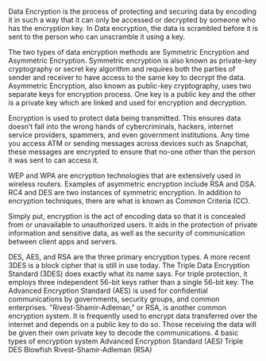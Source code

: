 Data Encryption is the process of protecting and securing data by encoding it in such a way that it can only be accessed or decrypted by someone who has the encryption key. In Data encryption, the data is scrambled before it is sent to the person who can unscramble it using a key.

The two types of data encryption methods are Symmetric Encryption and Asymmetric Encryption. Symmetric encryption is also known as private-key cryptography or secret key algorithm and requires both the parties of sender and receiver to have access to the same key to decrypt the data. Asymmetric Encryption, also known as public-key cryptography, uses two separate keys for encryption process. One key is a public key and the other is a private key which are linked and used for encryption and decryption.

Encryption is used to protect data being transmitted. This ensures data doesn’t fall into the wrong hands of cybercriminals, hackers, internet service providers, spammers, and even government institutions. Any time you access ATM or sending messages across devices such as Snapchat, these messages are encrypted to ensure that no-one other than the person it was sent to can access it.

WEP and WPA are encryption technologies that are extensively used in wireless routers. Examples of asymmetric encryption include RSA and DSA. RC4 and DES are two instances of symmetric encryption. In addition to encryption techniques, there are what is known as Common Criteria (CC).

Simply put, encryption is the act of encoding data so that it is concealed from or unavailable to unauthorized users. It aids in the protection of private information and sensitive data, as well as the security of communication between client apps and servers.

DES, AES, and RSA are the three primary encryption types. A more recent 3DES is a block cipher that is still in use today. The Triple Data Encryption Standard (3DES) does exactly what its name says. For triple protection, it employs three independent 56-bit keys rather than a single 56-bit key. The Advanced Encryption Standard (AES) is used for confidential communications by governments, security groups, and common enterprises. "Rivest-Shamir-Adleman," or RSA, is another common encryption system. It is frequently used to encrypt data transferred over the internet and depends on a public key to do so. Those receiving the data will be given their own private key to decode the communications.
4 basic types of encryption system
Advanced Encryption Standard (AES) 
Triple DES
Blowfish
Rivest-Shamir-Adleman (RSA)

